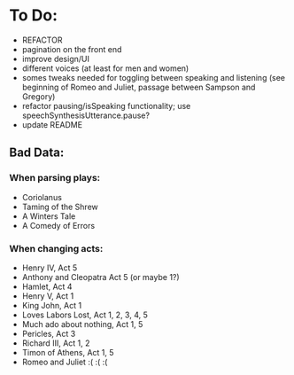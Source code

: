 # To Do:
* REFACTOR
* pagination on the front end
* improve design/UI
* different voices (at least for men and women)
* somes tweaks needed for toggling between speaking and listening (see beginning of Romeo and Juliet, passage between Sampson and Gregory)
* refactor pausing/isSpeaking functionality; use speechSynthesisUtterance.pause?
* update README

## Bad Data:
### When parsing plays:
* Coriolanus
* Taming of the Shrew
* A Winters Tale
* A Comedy of Errors

### When changing acts:
* Henry IV, Act 5
* Anthony and Cleopatra Act 5 (or maybe 1?)
* Hamlet, Act 4
* Henry V, Act 1
* King John, Act 1
* Loves Labors Lost, Act 1, 2, 3, 4, 5
* Much ado about nothing, Act 1, 5
* Pericles, Act 3
* Richard III, Act 1, 2
* Timon of Athens, Act 1, 5
* Romeo and Juliet :( :( :(
